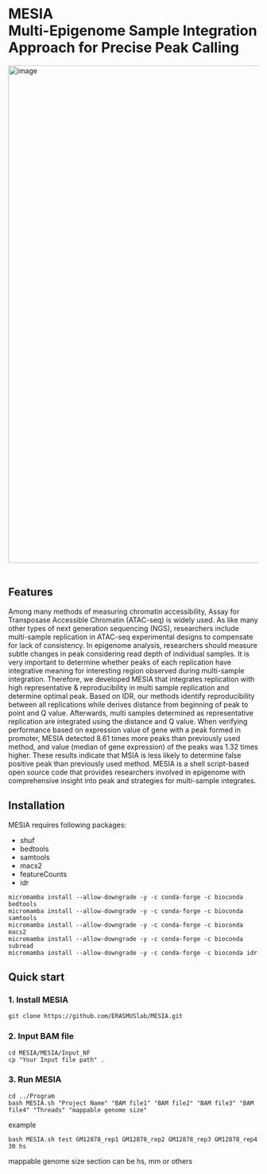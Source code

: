 # <b>MESIA</b><br>Multi-Epigenome Sample Integration Approach for Precise Peak Calling

<img width="1000" alt="image" src="https://github.com/ERASMUSlab/MESIA/assets/135592214/6ee0de9b-ce09-4d50-9780-6c4133a21d27">
<br>
<br>

## <b>Features</b>
  Among many methods of measuring chromatin accessibility, Assay for Transposase Accessible Chromatin (ATAC-seq) is widely used. 
  As like many other types of next generation sequencing (NGS), researchers include multi-sample replication in ATAC-seq experimental designs 
  to compensate for lack of consistency. 
  In epigenome analysis, researchers should measure subtle changes in peak considering read depth of individual samples. 
  It is very important to determine whether peaks of each replication have integrative meaning for interesting region observed during multi-sample integration. 
  Therefore, we developed MESIA that integrates replication with high representative & reproducibility in multi sample replication and determine optimal peak. 
  Based on IDR, our methods identify reproducibility between all replications while derives distance from beginning of peak to point and Q value. 
  Afterwards, multi samples determined as representative replication are integrated using the distance and Q value. 
  When verifying performance based on expression value of gene with a peak formed in promoter, 
  MESIA detected 8.61 times more peaks than previously used method, and value (median of gene expression) of the peaks was 1.32 times higher. 
  These results indicate that MSIA is less likely to determine false positive peak than previously used method. 
  MESIA is a shell script-based open source code that provides researchers involved in epigenome with comprehensive insight into peak and strategies 
  for multi-sample integrates.

## <b>Installation</b>
MESIA requires following packages:
+ shuf
+ bedtools
+ samtools
+ macs2
+ featureCounts
+ idr

```
micromamba install --allow-downgrade -y -c conda-forge -c bioconda bedtools
micromamba install --allow-downgrade -y -c conda-forge -c bioconda samtools
micromamba install --allow-downgrade -y -c conda-forge -c bioconda macs2
micromamba install --allow-downgrade -y -c conda-forge -c bioconda subread
micromamba install --allow-downgrade -y -c conda-forge -c bioconda idr
```

## <b>Quick start</b>
  ### <b>1. Install MESIA</b>
  ```shell script
  git clone https://github.com/ERASMUSlab/MESIA.git
  ```
  
  ### <b>2. Input BAM file</b>
  ```shell script
  cd MESIA/MESIA/Input_NF
  cp "Your Input file path" . 
  ```
  
  ### <b>3. Run MESIA</b>
  ```shell script
  cd ../Program
  bash MESIA.sh "Project Name" "BAM file1" "BAM file2" "BAM file3" "BAM file4" "Threads" "mappable genome size"
  ``` 
  example
  ```shell script
  bash MESIA.sh test GM12878_rep1 GM12878_rep2 GM12878_rep3 GM12878_rep4 30 hs
  ```
  mappable genome size section can be hs, mm or others
  
  



